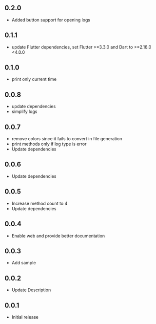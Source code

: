 
## 0.2.0

* Added button support for opening logs

## 0.1.1

* update Flutter dependencies, set Flutter >=3.3.0 and Dart to >=2.18.0 <4.0.0

## 0.1.0

* print only current time

## 0.0.8

* update dependencies
* simplify logs

## 0.0.7

* remove colors since it fails to convert in file generation
* print methods only if log type is error
* Update dependencies


## 0.0.6

* Update dependencies 

## 0.0.5

* Increase method count to 4
* Update dependencies

## 0.0.4

* Enable web and provide better documentation

## 0.0.3

* Add sample

## 0.0.2

* Update Description

## 0.0.1

* Initial release

